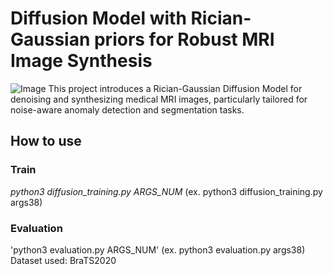 # Diffusion Model with Rician-Gaussian priors for Robust MRI Image Synthesis
![Image](https://github.com/user-attachments/assets/27c71f14-a97b-4f25-968f-6de151a68007)
This project introduces a Rician-Gaussian Diffusion Model for denoising and synthesizing medical MRI images, particularly tailored for noise-aware anomaly detection and segmentation tasks.
## How to use
### Train
*python3 diffusion_training.py ARGS_NUM* (ex. python3 diffusion_training.py args38)
### Evaluation
'python3 evaluation.py ARGS_NUM' (ex. python3 evaluation.py args38)
Dataset used: BraTS2020
